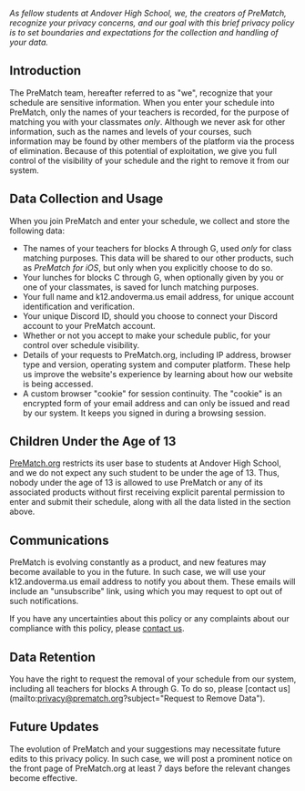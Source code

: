 _As fellow students at Andover High School, we, the creators of PreMatch, recognize your privacy concerns, and our goal with this brief privacy policy is to set boundaries and expectations for  the collection and handling of your data._

## Introduction
The PreMatch team, hereafter referred to as "we", recognize that your schedule are sensitive information. When you enter your schedule into PreMatch, only the names of your teachers is recorded, for the purpose of matching you with your classmates _only_. Although we never ask for other information, such as the names and levels of your courses, such information may be found by other members of the platform via the process of elimination. Because of this potential of exploitation, we give you full control of the visibility of your schedule and the right to remove it from our system. 

## Data Collection and Usage
When you join PreMatch and enter your schedule, we collect and store the following data:

- The names of your teachers for blocks A through G, used _only_ for class matching purposes. This data will be shared to our other products, such as _PreMatch for iOS_, but only when you explicitly choose to do so.
- Your lunches for blocks C through G, when optionally given by you or one of your classmates, is saved for lunch matching purposes.
- Your full name and k12.andoverma.us email address, for unique account identification and verification.
- Your unique Discord ID, should you choose to connect your Discord account to your PreMatch account.
- Whether or not you accept to make your schedule public, for your control over schedule visibility.
- Details of your requests to PreMatch.org, including IP address, browser type and version, operating system and computer platform. These help us improve the website's experience by learning about how our website is being accessed.
- A custom browser "cookie" for session continuity. The "cookie" is an encrypted form of your email address and can only be issued and read by our system. It keeps you signed in during a browsing session.

## Children Under the Age of 13
[PreMatch.org](https://prematch.org) restricts its user base to students at Andover High School, and we do not expect any such student to be under the age of 13. Thus, nobody under the age of 13 is allowed to use PreMatch or any of its associated products without first receiving explicit parental permission to enter and submit their schedule, along with all the data listed in the section above.

## Communications

PreMatch is evolving constantly as a product, and new features may become available to you in the future. In such case, we will use your k12.andoverma.us email address to notify you about them. These emails will include an "unsubscribe" link, using which you may request to opt out of such notifications.

If you have any uncertainties about this policy or any complaints about our compliance with this policy, please [contact us](mailto:privacy@prematch.org).

## Data Retention

You have the right to request the removal of your schedule from our system, including all teachers for blocks A through G. To do so, please [contact us](mailto:privacy@prematch.org?subject="Request to Remove Data").

## Future Updates

The evolution of PreMatch and your suggestions may necessitate future edits to this privacy policy. In such case, we will post a prominent notice on the front page of PreMatch.org at least 7 days before the relevant changes become effective.